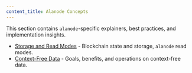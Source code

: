 ```yaml
---
content_title: Alanode Concepts
---
```


This section contains `alanode`-specific explainers, best practices, and implementation insights.

- [Storage and Read Modes](05_storage-and-read-modes.md) - Blockchain state and storage, `alanode` read modes.
- [Context-Free Data](10_context-free-data/index.md) - Goals, benefits, and operations on context-free data.
